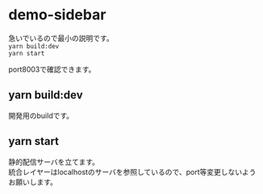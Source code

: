 # demo-sidebar
急いでいるので最小の説明です。  
`yarn build:dev`  
`yarn start`  

port8003で確認できます。


## yarn build:dev  
開発用のbuildです。  

## yarn start  
静的配信サーバを立てます。  
統合レイヤーはlocalhostのサーバを参照しているので、port等変更しないようお願いします。
